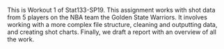 This is Workout 1 of Stat133-SP19. This assignment works with shot data from 5 players on the NBA team the Golden State Warriors. It involves working with a more complex file structure, cleaning and outputting data, and creating shot charts. Finally, we draft a report with an overview of all the work.
